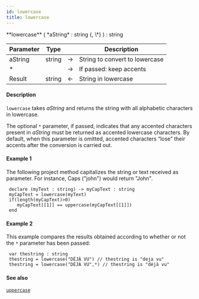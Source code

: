 ```yaml
---
id: lowercase
title: lowercase
---
```


<!-- REF #_command_.lowercase.Syntax -->**lowercase** ( *aString* : string {, \*} ) : string<!-- END REF -->


<!-- REF #_command_.lowercase.Params -->
|Parameter|Type||Description|
|---------|--- |:---:|------|
|aString|string|->|String to convert to lowercase|
|*||->|If passed: keep accents|
|Result|string|<-|String in lowercase|<!-- END REF -->

#### Description

`lowercase` <!-- REF #_command_.lowercase.Summary -->takes *aString* and returns the string with all alphabetic characters in lowercase<!-- END REF -->.

The optional `*` parameter, if passed, indicates that any accented characters present in *aString* must be returned as accented lowercase characters. By default, when this parameter is omitted, accented characters “lose” their accents after the conversion is carried out.

#### Example 1

The following project method capitalizes the string or text received as parameter. For instance, Caps ("john") would return "John".

```qs
 declare (myText : string) -> myCapText : string
 myCapText = lowercase(myText)
 if(length(myCapText)>0)
    myCapText[[1]] == uppercase(myCapText[[1]])
 end

```

#### Example 2

This example compares the results obtained according to whether or not the `*` parameter has been passed:

```qs
 var thestring : string
 thestring = lowercase("DÉJÀ VU") // thestring is "deja vu"
 thestring = lowercase("DÉJÀ VU",*) // thestring is "déjà vu"

```

#### See also

[`uppercase`](#uppercase)
